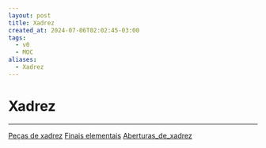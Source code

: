 ```yaml
---
layout: post
title: Xadrez
created_at: 2024-07-06T02:02:45-03:00
tags:
  - v0
  - MOC
aliases:
  - Xadrez
---
```

# Xadrez
----
[Peças de xadrez](Peças%20de%20xadrez.md)
[Finais elementais](Finais%20elementais.md)
[Aberturas_de_xadrez](2024-07-06-Aberturas_de_xadrez.md)
